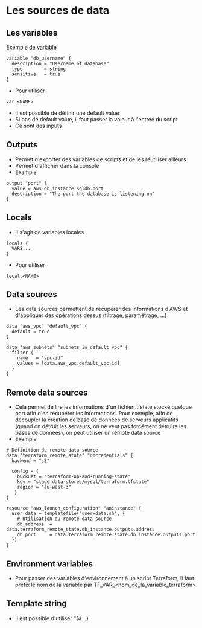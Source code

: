 # Les sources de data

## Les variables
Exemple de variable
```
variable "db_username" {
  description = "Username of database"
  type        = string
  sensitive   = true
}
```
* Pour utiliser
```
var.<NAME>
```
* Il est possible de définir une default value
* Si pas de défault value, il faut passer la valeur à l'entrée du script
* Ce sont des inputs

## Outputs
* Permet d'exporter des variables de scripts et de les réutiliser ailleurs
* Permet d'afficher dans la console
* Example
```
output "port" {
  value = aws_db_instance.sqldb.port
  description = "The port the database is listening on"
}
```

## Locals
* Il s'agit de variables locales
```
locals {
  VARS...
}
```
* Pour utiliser
```
local.<NAME>
```

## Data sources
* Les data sources permettent de récupérer des informations d'AWS et d'appliquer des opérations dessus (filtrage, paramétrage, ...)
```
data "aws_vpc" "default_vpc" {
  default = true
}

data "aws_subnets" "subnets_in_default_vpc" {
  filter {
    name   = "vpc-id"
    values = [data.aws_vpc.default_vpc.id]
  }
}
```

## Remote data sources
* Cela permet de lire les informations d'un fichier .tfstate stocké quelque part afin d'en récupérer les informations. Pour exemple, afin de découpler la création de base de données de serveurs applicatifs (quand on détruit les serveurs, on ne veut pas forcément détruire les bases de données), on peut utiliser un remote data source
* Exemple
```
# Définition du remote data source
data "terraform_remote_state" "dbcredentials" {
  backend = "s3"

  config = {
    buckuet = "terraform-up-and-running-state"
    key = "stage-data-stores/mysql/terraform.tfstate"
    region = "eu-west-3"
   }
}

resource "aws_launch_configuration" "aninstance" {
  user_data = templatefile("user-data.sh", {
    # Utilisation du remote data source
    db_address  = data.terraform_remote_state.db_instance.outputs.address
    db_port     = data.terraform_remote_state.db_instance.outputs.port
  })
}
```

## Environment variables
* Pour passer des variables d'environnement à un script Terraform, il faut prefix le nom de la variable par TF_VAR_<nom_de_la_variable_terraform>

## Template string
* Il est possible d'utiliser "${...}